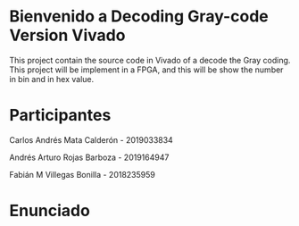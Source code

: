 # Bienvenido a Decoding Gray-code Version Vivado

This project contain the source code in Vivado of a decode the Gray coding. 
This project will be implement in a FPGA, 
and this will be show the number in bin and in hex value.

# Participantes

Carlos Andrés Mata Calderón - 2019033834

Andrés Arturo Rojas Barboza - 2019164947

Fabián M Villegas Bonilla - 2018235959


# Enunciado

